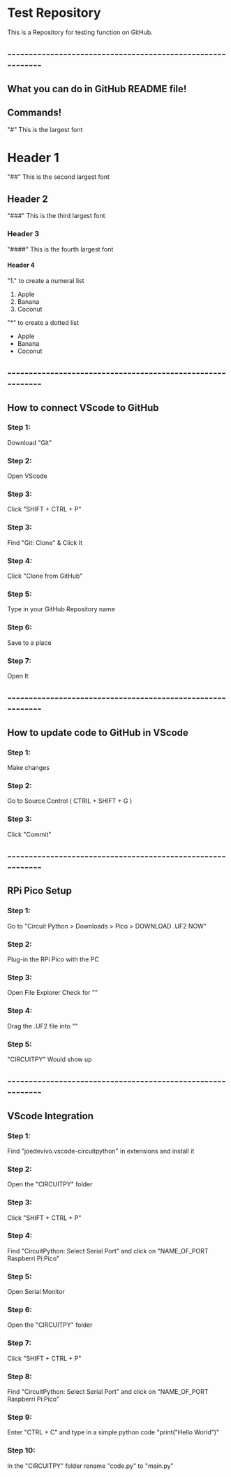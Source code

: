# Test Repository
This is a Repository for testing function on GitHub.

## -----------------------------------------------------------

## What you can do in GitHub README file!

## Commands!

"#" This is the largest font
# Header 1

"##" This is the second largest font
## Header 2

"###" This is the third largest font
### Header 3

"####" This is the fourth largest font
#### Header 4

"1." to create a numeral list
1. Apple
2. Banana
3. Coconut

"*" to create a dotted list
* Apple
* Banana
* Coconut

## -----------------------------------------------------------

## How to connect VScode to GitHub

### Step 1:

Download "Git"

### Step 2:

Open VScode

### Step 3:

Click "SHIFT + CTRL + P"

### Step 3:

Find "Git: Clone" & Click It

### Step 4:

Click "Clone from GitHub"

### Step 5:

Type in your GitHub Repository name

### Step 6:

Save to a place

### Step 7:

Open It

## -----------------------------------------------------------

## How to update code to GitHub in VScode

### Step 1:

Make changes

### Step 2:

Go to Source Control ( CTRIL + SHIFT + G )

### Step 3:

Click "Commit"

## -----------------------------------------------------------

## RPi Pico Setup

### Step 1:

Go to "Circuit Python > Downloads > Pico > DOWNLOAD .UF2 NOW"

### Step 2:

Plug-in the RPi Pico with the PC

### Step 3:

Open File Explorer Check for ""

### Step 4:

Drag the .UF2 file into ""

### Step 5:

"CIRCUITPY" Would show up

## -----------------------------------------------------------

## VScode Integration

### Step 1:

Find "joedevivo.vscode-circuitpython" in extensions and install it

### Step 2:

Open the "CIRCUITPY" folder

### Step 3:

Click "SHIFT + CTRL + P"

### Step 4:

Find "CircuitPython: Select Serial Port" and click on "NAME_OF_PORT   Raspberri Pi:Pico"

### Step 5:

Open Serial Monitor

### Step 6:

Open the "CIRCUITPY" folder

### Step 7:

Click "SHIFT + CTRL + P"

### Step 8:

Find "CircuitPython: Select Serial Port" and click on "NAME_OF_PORT   Raspberri Pi:Pico"

### Step 9:

Enter "CTRL + C" and type in a simple python code "print("Hello World")"

### Step 10:

In the "CIRCUITPY" folder rename "code.py" to "main.py"


